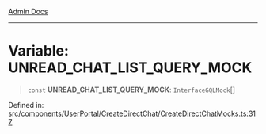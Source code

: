 [Admin Docs](/)

***

# Variable: UNREAD\_CHAT\_LIST\_QUERY\_MOCK

> `const` **UNREAD\_CHAT\_LIST\_QUERY\_MOCK**: `InterfaceGQLMock`[]

Defined in: [src/components/UserPortal/CreateDirectChat/CreateDirectChatMocks.ts:317](https://github.com/PalisadoesFoundation/talawa-admin/blob/main/src/components/UserPortal/CreateDirectChat/CreateDirectChatMocks.ts#L317)
